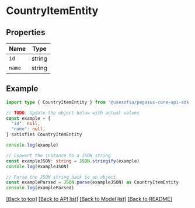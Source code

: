 
# CountryItemEntity


## Properties

Name | Type
------------ | -------------
`id` | string
`name` | string

## Example

```typescript
import type { CountryItemEntity } from '@usesofia/pegasus-core-api-sdk'

// TODO: Update the object below with actual values
const example = {
  "id": null,
  "name": null,
} satisfies CountryItemEntity

console.log(example)

// Convert the instance to a JSON string
const exampleJSON: string = JSON.stringify(example)
console.log(exampleJSON)

// Parse the JSON string back to an object
const exampleParsed = JSON.parse(exampleJSON) as CountryItemEntity
console.log(exampleParsed)
```

[[Back to top]](#) [[Back to API list]](../README.md#api-endpoints) [[Back to Model list]](../README.md#models) [[Back to README]](../README.md)


